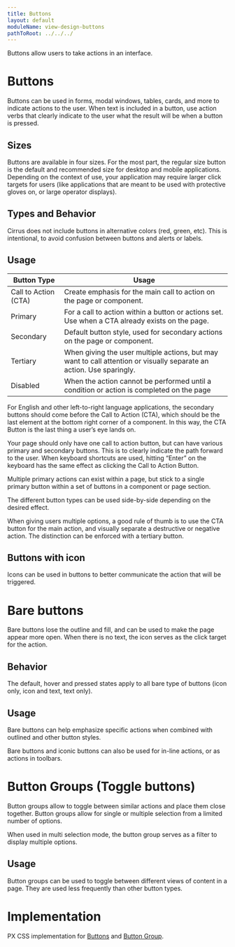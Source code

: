 ```yaml
---
title: Buttons
layout: default
moduleName: view-design-buttons
pathToRoot: ../../../
---
```


Buttons allow users to take actions in an interface.
<catalog-picture img-src="../../img/guidelines/design/components/buttons/buttons-hero" img-alt="Px Buttons" caption="Types of Px buttons"></catalog-picture>

# Buttons
Buttons can be used in forms, modal windows, tables, cards, and more to indicate actions to the user.
When text is included in a button, use action verbs that clearly indicate to the user what the result will be when a button is pressed.

## Sizes
Buttons are available in four sizes. For the most part, the regular size button is the default and recommended size for desktop and mobile applications.
Depending on the context of use, your application may require larger click targets for users (like applications that are meant to be used with protective gloves on, or large operator displays).

<catalog-picture img-src="../../img/guidelines/design/components/buttons/button-sizes" img-alt="Px Button Sizes" caption="Px Button Sizes"></catalog-picture>

## Types and Behavior
Cirrus does not include buttons in alternative colors (red, green, etc). This is intentional, to avoid confusion between buttons and alerts or labels.

<catalog-picture img-src="../../img/guidelines/design/components/buttons/light-button-states" img-alt="Px Light Buttons States and Spec" caption="Px Light Buttons States and Spec"></catalog-picture>

<catalog-picture img-src="../../img/guidelines/design/components/buttons/dark-button-states" img-alt="Px Dark Buttons States and Spec" caption="Px Dark Buttons States and Spec"></catalog-picture>

## Usage
| Button Type | Usage |
| -----| -----|
| Call to Action (CTA) | Create emphasis for the main call to action on the page or component.
| Primary | For a call to action within a button or actions set. Use when a CTA already exists on the page.
| Secondary | Default button style, used for secondary actions on the page or component.
| Tertiary | When giving the user multiple actions, but may want to call attention or visually separate an action. Use sparingly.
| Disabled | When the action cannot be performed until a condition or action is completed on the page


For English and other left-to-right language applications, the secondary buttons should come before the Call to Action (CTA), which should be the last element at the bottom right corner of a component. In this way, the CTA Button is the last thing a user’s eye lands on.

<catalog-picture img-src="../../img/guidelines/design/components/buttons/basic-button-placement-modal" img-alt="Button placement order in component" caption="Button placement order in component"></catalog-picture>

Your page should only have one call to action button, but can have various primary and secondary buttons. This is to clearly indicate the path forward to the user. When keyboard shortcuts are used, hitting “Enter” on the keyboard has the same effect as clicking the Call to Action Button.

Multiple primary actions can exist within a page, but stick to a single primary button within a set of buttons in a component or page section.

<catalog-picture img-src="../../img/guidelines/design/components/buttons/button-order" img-alt="Button placement order" caption="Button placement order"></catalog-picture>

<div class="layout">
  <catalog-picture
    class="layout__item picture-side-by-side"
    img-src="../../img/guidelines/design/components/buttons/primary-sec-cta"
    img-alt="Primary actions correct"
    title="Do"
    caption="Combine primary and CTA buttons to emphasize the path forward to the user">
  </catalog-picture>
  <catalog-picture
    class="layout__item picture-side-by-side"
    img-src="../../img/guidelines/design/components/buttons/2-cta-dont"
    img-alt="Primary actions incorrect"
    title="Don't"
    caption="Do not have more than one main Call to Action on a page.">
  </catalog-picture>
</div>

The different button types can be used side-by-side depending on the desired effect.

<div class="layout">
  <catalog-picture
    class="layout__item picture-side-by-side"
    img-src="../../img/guidelines/design/components/buttons/action-buttons-do"
    img-alt="Action buttons set correct"
    title="Do"
    caption="Create emphasis to the primary action within a set of buttons">
  </catalog-picture>
  <catalog-picture
    class="layout__item picture-side-by-side"
    img-src="../../img/guidelines/design/components/buttons/action-buttons-dont"
    img-alt="Action buttons set incorrect"
    title="Don't"
    caption="Do not mix and match all button types together">
  </catalog-picture>
</div>

When giving users multiple options, a good rule of thumb is to use the CTA button for the main action, and visually separate a destructive or negative action. The distinction can be enforced with a tertiary button.

<catalog-picture img-src="../../img/guidelines/design/components/buttons/basic-button-placement-discard" img-alt="Modal with 3 action choices" caption="Modal with 3 action choices"></catalog-picture>

## Buttons with icon
Icons can be used in buttons to better communicate the action that will be triggered.

<catalog-picture img-src="../../img/guidelines/design/components/buttons/button-with-icons" img-alt="Buttons with Icons" caption="Buttons with Icons"></catalog-picture>

# Bare buttons
Bare buttons lose the outline and fill, and can be used to make the page appear more open.
When there is no text, the icon serves as the click target for the action.

<catalog-picture img-src="../../img/guidelines/design/components/buttons/button-with-icons-bare-types" img-alt="Bare buttons" caption="Bare buttons"></catalog-picture>

## Behavior
The default, hover and pressed states apply to all bare type of buttons (icon only, icon and text, text only).

<catalog-picture img-src="../../img/guidelines/design/components/buttons/buttons-with-icons-bare-spec" img-alt="Bare buttons spec" caption="Bare buttons spec"></catalog-picture>

<catalog-picture img-src="../../img/guidelines/design/components/buttons/button-with-icons-bare-spec-dark" img-alt="Bare buttons spec (dark theme)" caption="Bare buttons spec (dark theme)"></catalog-picture>

## Usage
Bare buttons can help emphasize specific actions when combined with outlined and other button styles.

<div class="layout">
  <catalog-picture
    class="layout__item picture-side-by-side"
    img-src="../../img/guidelines/design/components/buttons/iconic-buttons-do"
    img-alt="Iconic buttons correct"
    caption="Be consistent in the use of iconic buttons">
  </catalog-picture>
  <catalog-picture
    class="layout__item picture-side-by-side"
    img-src="../../img/guidelines/design/components/buttons/buttons-combination-examples"
    img-alt="Button combination for actions"
    caption="Combine button styles to create emphasis to certain actions">
  </catalog-picture>
</div>

Bare buttons and iconic buttons can also be used for in-line actions, or as actions in toolbars.

<div class="layout">
  <catalog-picture
    class="layout__item picture-side-by-side"
    img-src="../../img/guidelines/design/components/buttons/button-combinations-examples-2"
    img-alt="Toolbar actions"
    caption="Bare buttons as actions in toolbar">
  </catalog-picture>
  <catalog-picture
    class="layout__item picture-side-by-side"
    img-src="../../img/guidelines/design/components/buttons/button-combinations-examples-3"
    img-alt="Contextual Actions"
    caption="Iconic buttons in-line actions in tables">
  </catalog-picture>
</div>

<div class="layout">
  <catalog-picture
    class="layout__item picture-side-by-side"
    img-src="../../img/guidelines/design/components/buttons/iconic-buttons-2-do"
    img-alt="Iconic buttons grouped actions correct"
    title="Do"
    caption="Group together actions to provide a more focused action path, and surface key actions.">
  </catalog-picture>
  <catalog-picture
    class="layout__item picture-side-by-side"
    img-src="../../img/guidelines/design/components/buttons/iconic-buttons-2-dont"
    img-alt="Iconic buttons overload incorrect"
    title="Don't"
    caption="Do not surface all possible actions at all times using iconic buttons.">
  </catalog-picture>
</div>

# Button Groups (Toggle buttons)
Button groups allow to toggle between similar actions and place them close together. Button groups allow for single or multiple selection from a limited number of options.

When used in multi selection mode, the button group serves as a filter to display multiple options.

<catalog-picture img-src="../../img/guidelines/design/components/buttons/button-groups" img-alt="Button groups" caption="Button Groups"></catalog-picture>

<catalog-picture img-src="../../img/guidelines/design/components/buttons/button-group-specs-light" img-alt="Button Groups spec light" caption="Button Groups Spec (light theme)"></catalog-picture>

<catalog-picture img-src="../../img/guidelines/design/components/buttons/button-group-specs-dark" img-alt="Button Groups spec dark" caption="Button Groups Spec (dark theme)"></catalog-picture>

## Usage
Button groups can be used to toggle between different views of content in a page.
They are used less frequently than other button types.

<div class="layout">
  <catalog-picture
    class="layout__item picture-side-by-side"
    img-src="../../img/guidelines/design/components/buttons/button-groups-do"
    img-alt="Button groups correct"
    title="Do"
    caption="Use button groups to toggle between a small set of options (3-4 max)">
  </catalog-picture>
  <catalog-picture
    class="layout__item picture-side-by-side"
    img-src="../../img/guidelines/design/components/buttons/button-groups-dont"
    img-alt="Button groups incorrect"
    title="Don't"
    caption="Do not overwhelm the user with too many toggle options. A dropdown or other switch mechanism would be more appropriate.">
  </catalog-picture>
</div>

# Implementation
PX CSS implementation for [Buttons](#/css/visual/buttons/px-buttons-design) and [Button Group](#/css/visual/buttons/px-button-group-design).
